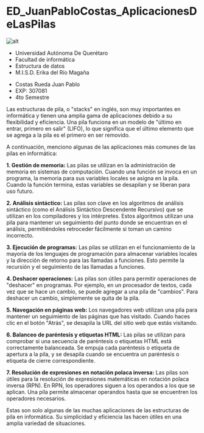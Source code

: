 # ED_JuanPabloCostas_AplicacionesDeLasPilas

![alt](https://randompicturegenerator.com/img/national-park-generator/g51b6ed108bf0bcfbce1555d91a34261220668f81518f4d2aad7e4626ac37926cf0462b3528692ef5e1b04243b6e7b5fe_640.jpg)

- Universidad Autónoma De Querétaro
- Facultad de informática
- Estructura de datos
- M.I.S.D. Erika del Río Magaña

<!-- markdownlint-disable-line MD000 -->

- Costas Rueda Juan Pablo
- EXP: 307081
- 4to Semestre

Las estructuras de pila, o "stacks" en inglés, son muy importantes en informática y tienen una amplia gama de aplicaciones debido a su flexibilidad y eficiencia. Una pila funciona en un modelo de "último en entrar, primero en salir" (LIFO), lo que significa que el último elemento que se agrega a la pila es el primero en ser removido.

A continuación, menciono algunas de las aplicaciones más comunes de las pilas en informática:

**1. Gestión de memoria:** Las pilas se utilizan en la administración de memoria en sistemas de computación. Cuando una función se invoca en un programa, la memoria para sus variables locales se asigna en la pila. Cuando la función termina, estas variables se desapilan y se liberan para uso futuro.

**2. Análisis sintáctico:** Las pilas son clave en los algoritmos de análisis sintáctico (como el Análisis Sintáctico Descendente Recursivo) que se utilizan en los compiladores y los intérpretes. Estos algoritmos utilizan una pila para mantener un seguimiento del punto donde se encuentran en el análisis, permitiéndoles retroceder fácilmente si toman un camino incorrecto.

**3. Ejecución de programas:** Las pilas se utilizan en el funcionamiento de la mayoría de los lenguajes de programación para almacenar variables locales y la dirección de retorno para las llamadas a funciones. Esto permite la recursión y el seguimiento de las llamadas a funciones.

**4. Deshacer operaciones:** Las pilas son útiles para permitir operaciones de "deshacer" en programas. Por ejemplo, en un procesador de textos, cada vez que se hace un cambio, se puede agregar a una pila de "cambios". Para deshacer un cambio, simplemente se quita de la pila.

**5. Navegación en páginas web:** Los navegadores web utilizan una pila para mantener un seguimiento de las páginas que has visitado. Cuando haces clic en el botón "Atrás", se desapila la URL del sitio web que estás visitando.

**6. Balanceo de paréntesis y etiquetas HTML:** Las pilas se utilizan para comprobar si una secuencia de paréntesis o etiquetas HTML está correctamente balanceada. Se empuja cada paréntesis o etiqueta de apertura a la pila, y se desapila cuando se encuentra un paréntesis o etiqueta de cierre correspondiente.

**7. Resolución de expresiones en notación polaca inversa:** Las pilas son útiles para la resolución de expresiones matemáticas en notación polaca inversa (RPN). En RPN, los operadores siguen a los operandos a los que se aplican. Una pila permite almacenar operandos hasta que se encuentren los operadores necesarios.

Estas son solo algunas de las muchas aplicaciones de las estructuras de pila en informática. Su simplicidad y eficiencia las hacen útiles en una amplia variedad de situaciones.


